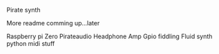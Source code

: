 Pirate synth

More readme comming up...later

Raspberry pi Zero
Pirateaudio Headphone Amp
Gpio fiddling
Fluid synth
python midi stuff
